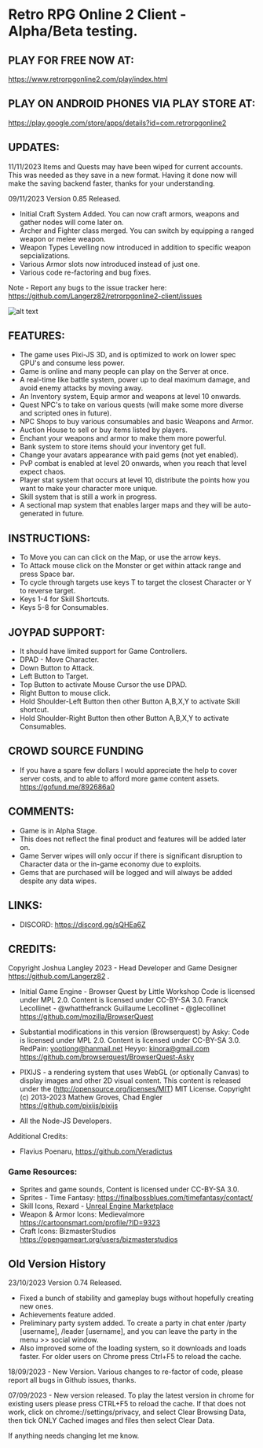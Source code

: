 # Retro RPG Online 2 Client - Alpha/Beta testing.

## PLAY FOR FREE NOW AT:
https://www.retrorpgonline2.com/play/index.html

## PLAY ON ANDROID PHONES VIA PLAY STORE AT:
https://play.google.com/store/apps/details?id=com.retrorpgonline2

## UPDATES:
11/11/2023
Items and Quests may have been wiped for current accounts. This was needed as they save in a new format. Having it done now will make the saving backend faster, thanks for your understanding.

09/11/2023 Version 0.85 Released.
* Initial Craft System Added. You can now craft armors, weapons and gather nodes will come later on.
* Archer and Fighter class merged. You can switch by equipping a ranged weapon or melee weapon.
* Weapon Types Levelling now introduced in addition to specific weapon sepcializations.
* Various Armor slots now introduced instead of just one.
* Various code re-factoring and bug fixes.

Note - Report any bugs to the issue tracker here: https://github.com/Langerz82/retrorpgonline2-client/issues

![alt text](https://github.com/Langerz82/retrorpgonline2-client/blob/main/rro2-promo.png?raw=true)

## FEATURES:
* The game uses Pixi-JS 3D, and is optimized to work on lower spec GPU's and consume less power.
* Game is online and many people can play on the Server at once.
* A real-time like battle system, power up to deal maximum damage, and avoid enemy attacks by moving away.
* An Inventory system, Equip armor and weapons at level 10 onwards.
* Quest NPC's to take on various quests (will make some more diverse and scripted ones in future).
* NPC Shops to buy various consumables and basic Weapons and Armor.
* Auction House to sell or buy items listed by players.
* Enchant your weapons and armor to make them more powerful.
* Bank system to store items should your inventory get full.
* Change your avatars appearance with paid gems (not yet enabled).
* PvP combat is enabled at level 20 onwards, when you reach that level expect chaos.
* Player stat system that occurs at level 10, distribute the points how you want to make your character more unique.
* Skill system that is still a work in progress.
* A sectional map system that enables larger maps and they will be auto-generated in future.
  
## INSTRUCTIONS:
* To Move you can can click on the Map, or use the arrow keys.
* To Attack mouse click on the Monster or get within attack range and press Space bar.
* To cycle through targets use keys T to target the closest Character or Y to reverse target.
* Keys 1-4 for Skill Shortcuts.
* Keys 5-8 for Consumables.

## JOYPAD SUPPORT:
* It should have limited support for Game Controllers.
* DPAD - Move Character.
* Down Button to Attack.
* Left Button to Target.
* Top Button to activate Mouse Cursor the use DPAD.
* Right Button to mouse click.
* Hold Shoulder-Left Button then other Button A,B,X,Y to activate Skill shortcut.
* Hold Shoulder-Right Button then other Button A,B,X,Y to activate Consumables.

## CROWD SOURCE FUNDING
* If you have a spare few dollars I would appreciate the help to cover server costs, and to able to afford more game content assets.
https://gofund.me/892686a0

## COMMENTS:
* Game is in Alpha Stage.
* This does not reflect the final product and features will be added later on.
* Game Server wipes will only occur if there is significant disruption to Character data or the in-game economy due to exploits.
* Gems that are purchased will be logged and will always be added despite any data wipes.

## LINKS:
* DISCORD: 
https://discord.gg/sQHEa6Z

## CREDITS:
Copyright Joshua Langley 2023 - Head Developer and Game Designer https://github.com/Langerz82 . 

* Initial Game Engine - Browser Quest by Little Workshop
Code is licensed under MPL 2.0. Content is licensed under CC-BY-SA 3.0. 
Franck Lecollinet - @whatthefranck
Guillaume Lecollinet - @glecollinet
https://github.com/mozilla/BrowserQuest

* Substantial modifications in this version (Browserquest) by Asky:
Code is licensed under MPL 2.0. Content is licensed under CC-BY-SA 3.0.
RedPain: yootiong@hanmail.net
Heyyo: kinora@gmail.com
https://github.com/browserquest/BrowserQuest-Asky

* PIXIJS - a rendering system that uses WebGL (or optionally Canvas) to display images and other 2D visual content.
This content is released under the (http://opensource.org/licenses/MIT) MIT License.
Copyright (c) 2013-2023 Mathew Groves, Chad Engler
https://github.com/pixijs/pixijs

* All the Node-JS Developers.

Additional Credits:
* Flavius Poenaru, https://github.com/Veradictus

### Game Resources:
* Sprites and game sounds, Content is licensed under CC-BY-SA 3.0.
* Sprites - Time Fantasy: https://finalbossblues.com/timefantasy/contact/
* Skill Icons, Rexard - [Unreal Engine Marketplace ](https://www.unrealengine.com/marketplace/en-US/profile/REXARD)
* Weapon & Armor Icons: Medievalmore https://cartoonsmart.com/profile/?ID=9323
* Craft Icons: BizmasterStudios https://opengameart.org/users/bizmasterstudios

## Old Version History
23/10/2023 Version 0.74 Released.
* Fixed a bunch of stability and gameplay bugs without hopefully creating new ones.
* Achievements feature added.
* Preliminary party system added. To create a party in chat enter /party [username], /leader [username], and you can leave the party in the menu >> social window.
* Also improved some of the loading system, so it downloads and loads faster. For older users on Chrome press Ctrl+F5 to reload the cache.

18/09/2023 - New Version. Various changes to re-factor of code, please report all bugs in Github issues, thanks.

07/09/2023 - New version released. To play the latest version in chrome for existing users please press CTRL+F5 to reload the cache.
If that does not work, click on chrome://settings/privacy, and select Clear Browsing Data, then tick ONLY Cached images and files then select Clear Data.

If anything needs changing let me know.



